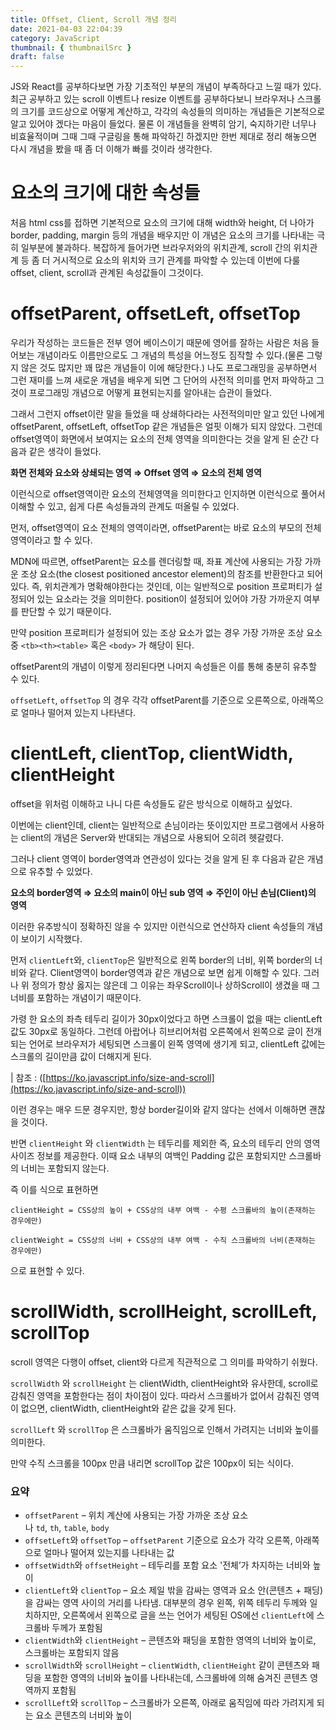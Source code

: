 ```yaml
---
title: Offset, Client, Scroll 개념 정리
date: 2021-04-03 22:04:39
category: JavaScript
thumbnail: { thumbnailSrc }
draft: false
---
```


JS와 React를 공부하다보면 가장 기초적인 부분의 개념이 부족하다고 느낄 때가 있다. 최근 공부하고 있는 scroll 이벤트나 resize 이벤트를 공부하다보니 브라우저나 스크롤의 크기를 코드상으로 어떻게 계산하고, 각각의 속성들의 의미하는 개념들은 기본적으로 알고 있어야 겠다는 마음이 들었다. 물론 이 개념들을 완벽히 암기, 숙지하기란 너무나 비효율적이며 그때 그때 구글링을 통해 파악하긴 하겠지만 한번 제대로 정리 해놓으면 다시 개념을 봤을 때 좀 더 이해가 빠를 것이라 생각한다.

# 요소의 크기에 대한 속성들

처음 html css를 접하면 기본적으로 요소의 크기에 대해 width와 height, 더 나아가 border, padding, margin 등의 개념을 배우지만 이 개념은 요소의 크기를 나타내는 극히 일부분에 불과하다. 복잡하게 들어가면 브라우저와의 위치관계, scroll 간의 위치관계 등 좀 더 거시적으로 요소의 위치와 크기 관계를 파악할 수 있는데 이번에 다룰 offset, client, scroll과 관계된 속성값들이 그것이다.

# offsetParent, offsetLeft, offsetTop

우리가 작성하는 코드들은 전부 영어 베이스이기 때문에 영어를 잘하는 사람은 처음 들어보는 개념이라도 이름만으로도 그 개념의 특성을 어느정도 짐작할 수 있다.(물론 그렇지 않은 것도 많지만 꽤 많은 개념들이 이에 해당한다.) 나도 프로그래밍을 공부하면서 그런 재미를 느껴 새로운 개념을 배우게 되면 그 단어의 사전적 의미를 먼저 파악하고 그것이 프로그래밍 개념으로 어떻게 표현되는지를 알아내는 습관이 들었다.

그래서 그런지 offset이란 말을 들었을 때 상쇄하다라는 사전적의미만 알고 있던 나에게 offsetParent, offsetLeft, offsetTop 같은 개념들은 얼핏 이해가 되지 않았다. 그런데 offset영역이 화면에서 보여지는 요소의 전체 영역을 의미한다는 것을 알게 된 순간 다음과 같은 생각이 들었다.

**화면 전체와 요소와 상쇄되는 영역 ⇒ Offset 영역 ⇒ 요소의 전체 영역**

이런식으로 offset영역이란 요소의 전체영역을 의미한다고 인지하면 이런식으로 풀어서 이해할 수 있고, 쉽게 다른 속성들과의 관계도 떠올릴 수 있었다.

먼저, offset영역이 요소 전체의 영역이라면, offsetParent는 바로 요소의 부모의 전체영역이라고 할 수 있다.

MDN에 따르면, offsetParent는 요소를 렌더링할 때, 좌표 계산에 사용되는 가장 가까운 조상 요소(the closest positioned ancestor element)의 참조를 반환한다고 되어있다. 즉, 위치관계가 명확해야한다는 것인데, 이는 일반적으로 position 프로퍼티가 설정되어 있는 요소라는 것을 의미한다. position이 설정되어 있어야 가장 가까운지 여부를 판단할 수 있기 때문이다.

만약 position 프로퍼티가 설정되어 있는 조상 요소가 없는 경우 가장 가까운 조상 요소 중 `<tb><th><table>` 혹은 `<body>` 가 해당이 된다.

offsetParent의 개념이 이렇게 정리된다면 나머지 속성들은 이를 통해 충분히 유추할 수 있다.

`offsetLeft`, `offsetTop` 의 경우 각각 offsetParent를 기준으로 오른쪽으로, 아래쪽으로 얼마나 떨어져 있는지 나타낸다.

# clientLeft, clientTop, clientWidth, clientHeight

offset을 위처럼 이해하고 나니 다른 속성들도 같은 방식으로 이해하고 싶었다.

이번에는 client인데, client는 일반적으로 손님이라는 뜻이있지만 프로그램에서 사용하는 client의 개념은 Server와 반대되는 개념으로 사용되어 오히려 헷갈렸다.

그러나 client 영역이 border영역과 연관성이 있다는 것을 알게 된 후 다음과 같은 개념으로 유추할 수 있었다.

**요소의 border영역 ⇒ 요소의 main이 아닌 sub 영역 ⇒ 주인이 아닌 손님(Client)의 영역**

이러한 유추방식이 정확하진 않을 수 있지만 이런식으로 연산하자 client 속성들의 개념이 보이기 시작했다.

먼저 `clientLeft`와, `clientTop`은 일반적으로 왼쪽 border의 너비, 위쪽 border의 너비와 같다. Client영역이 border영역과 같은 개념으로 보면 쉽게 이해할 수 있다. 그러나 위 정의가 항상 옳지는 않은데 그 이유는 좌우Scroll이나 상하Scroll이 생겼을 때 그 너비를 포함하는 개념이기 때문이다.

가령 한 요소의 좌측 테두리 길이가 30px이었다고 하면 스크롤이 없을 때는 clientLeft 값도 30px로 동일하다. 그런데 아랍어나 히브리어처럼 오른쪽에서 왼쪽으로 글이 전개되는 언어로 브라우저가 세팅되면 스크롤이 왼쪽 영역에 생기게 되고, clientLeft 값에는 스크롤의 길이만큼 값이 더해지게 된다.

| 참조 : ([https://ko.javascript.info/size-and-scroll](https://ko.javascript.info/size-and-scroll))

이런 경우는 매우 드문 경우지만, 항상 border길이와 같지 않다는 선에서 이해하면 괜찮을 것이다.

반면 `clientHeight` 와 `clientWidth` 는 테두리를 제외한 즉, 요소의 테두리 안의 영역 사이즈 정보를 제공한다. 이때 요소 내부의 여백인 Padding 값은 포함되지만 스크롤바의 너비는 포함되지 않는다.

즉 이를 식으로 표현하면

`clientHeight = CSS상의 높이 + CSS상의 내부 여백 - 수평 스크롤바의 높이(존재하는 경우에만)`

`clientWeight = CSS상의 너비 + CSS상의 내부 여백 - 수직 스크롤바의 너비(존재하는 경우에만)`

으로 표현할 수 있다.

# scrollWidth, scrollHeight, scrollLeft, scrollTop

scroll 영역은 다행이 offset, client와 다르게 직관적으로 그 의미를 파악하기 쉬웠다.

`scrollWidth` 와 `scrollHeight` 는 clientWidth, clientHeight와 유사한데, scroll로 감춰진 영역을 포함한다는 점이 차이점이 있다. 따라서 스크롤바가 없어서 감춰진 영역이 없으면, clientWidth, clientHeight와 같은 값을 갖게 된다.

`scrollLeft` 와 `scrollTop` 은 스크롤바가 움직임으로 인해서 가려지는 너비와 높이를 의미한다.

만약 수직 스크롤을 100px 만큼 내리면 scrollTop 값은 100px이 되는 식이다.

### 요약

- `offsetParent` – 위치 계산에 사용되는 가장 가까운 조상 요소나 `td`, `th`, `table`, `body`
- `offsetLeft`와 `offsetTop` – `offsetParent` 기준으로 요소가 각각 오른쪽, 아래쪽으로 얼마나 떨어져 있는지를 나타내는 값
- `offsetWidth`와 `offsetHeight` – 테두리를 포함 요소 '전체’가 차지하는 너비와 높이
- `clientLeft`와 `clientTop` – 요소 제일 밖을 감싸는 영역과 요소 안(콘텐츠 + 패딩)을 감싸는 영역 사이의 거리를 나타냄. 대부분의 경우 왼쪽, 위쪽 테두리 두께와 일치하지만, 오른쪽에서 왼쪽으로 글을 쓰는 언어가 세팅된 OS에선 `clientLeft`에 스크롤바 두께가 포함됨
- `clientWidth`와 `clientHeight` – 콘텐츠와 패딩을 포함한 영역의 너비와 높이로, 스크롤바는 포함되지 않음
- `scrollWidth`와 `scrollHeight` – `clientWidth`, `clientHeight` 같이 콘텐츠와 패딩을 포함한 영역의 너비와 높이를 나타내는데, 스크롤바에 의해 숨겨진 콘텐츠 영역까지 포함됨
- `scrollLeft`와 `scrollTop` – 스크롤바가 오른쪽, 아래로 움직임에 따라 가려지게 되는 요소 콘텐츠의 너비와 높이
